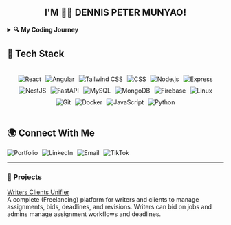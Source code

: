 <div style="text-align:center;">
  <h2 style="text-align:center;">I'M 🏄‍♂️ DENNIS PETER MUNYAO!</h2>
</div>

<details>
  <summary><strong>🔍 My Coding Journey</strong></summary>
  <p>I've always had a passion for solving problems with technology. My journey began in high school when I first discovered programming. Since then, I've expanded my knowledge and expertise across a wide range of technologies and frameworks.</p>

  <p>Starting with C++, I explored the basics of programming and began to understand the logic behind software development. My curiosity led me to web development, where I quickly fell in love with building interactive websites. Through my learning journey, I found myself increasingly drawn to Backend Development, learning how to build robust server-side applications with Node.js and Express.</p>

  <p>As I continued my career, I developed a deep interest in JavaScript, mastering the language and using it for both front-end and back-end development. With frameworks like React, I embraced Full-Stack Development, designing efficient and scalable web applications that bridged the gap between users and the data they need.</p>

  <p>I'm constantly expanding my skill set, exploring new technologies like FastAPI, NestJS, and Docker. Every step of the way, I've pushed myself to grow and learn, with a goal of delivering solutions that make an impact. My coding journey is just getting started, and I'm excited for what the future holds!</p>
  <div style="display: flex; gap: 15px;">
  <img src="https://img.shields.io/badge/Started%20with%20C++-00599C?style=for-the-badge&logo=cplusplus&logoColor=white" alt="Started with C++">
  <img src="https://img.shields.io/badge/Web%20Development-4CAF50?style=for-the-badge&logo=html5&logoColor=white" alt="Web Development">
  <img src="https://img.shields.io/badge/Backend%20Developer-DB4437?style=for-the-badge&logo=node.js&logoColor=white" alt="Backend Developer">
  <img src="https://img.shields.io/badge/JavaScript%20Master-FFCC00?style=for-the-badge&logo=javascript&logoColor=black" alt="JavaScript Master">
  <img src="https://img.shields.io/badge/Full%20Stack-FF6F00?style=for-the-badge&logo=react&logoColor=white" alt="Full Stack Developer">
</div>

<p>Over the years, I have worked with various technologies, from learning the fundamentals of C++ to building full-stack web applications. Currently, I focus on full-stack development with modern frameworks such as React,Angular,Node.js, and Express.</p>
</details>

## 🔧 Tech Stack

<div style="max-width: 1200px; margin: 0 auto; padding: 20px; display: flex; flex-direction: column; gap: 20px; align-items: center;">
  <div style="display: flex; flex-wrap: wrap; gap: 10px; justify-content: center;">
    <img src="https://img.shields.io/badge/React-20232A?style=for-the-badge&logo=react&logoColor=61DAFB" alt="React">
    <img src="https://img.shields.io/badge/Angular-DD0031?style=for-the-badge&logo=angular&logoColor=white" alt="Angular">
    <img src="https://img.shields.io/badge/Tailwind%20CSS-06B6D4?style=for-the-badge&logo=tailwind-css&logoColor=white" alt="Tailwind CSS">
    <img src="https://img.shields.io/badge/CSS-1572B6?style=for-the-badge&logo=css3&logoColor=white" alt="CSS">
    <img src="https://img.shields.io/badge/Node.js-339933?style=for-the-badge&logo=nodedotjs&logoColor=white" alt="Node.js">
    <img src="https://img.shields.io/badge/Express-000000?style=for-the-badge&logo=express&logoColor=white" alt="Express">
    <img src="https://img.shields.io/badge/NestJS-E0234E?style=for-the-badge&logo=nestjs&logoColor=white" alt="NestJS">
    <img src="https://img.shields.io/badge/FastAPI-009688?style=for-the-badge&logo=fastapi&logoColor=white" alt="FastAPI">
    <img src="https://img.shields.io/badge/MySQL-4479A1?style=for-the-badge&logo=mysql&logoColor=white" alt="MySQL">
    <img src="https://img.shields.io/badge/MongoDB-4EA94B?style=for-the-badge&logo=mongodb&logoColor=white" alt="MongoDB">
    <img src="https://img.shields.io/badge/Firebase-FFCA28?style=for-the-badge&logo=firebase&logoColor=white" alt="Firebase">
    <img src="https://img.shields.io/badge/Linux-FCC624?style=for-the-badge&logo=linux&logoColor=black" alt="Linux">
    <img src="https://img.shields.io/badge/Git-F05032?style=for-the-badge&logo=git&logoColor=white" alt="Git">
    <img src="https://img.shields.io/badge/Docker-2496ED?style=for-the-badge&logo=docker&logoColor=white" alt="Docker">
    <img src="https://img.shields.io/badge/JavaScript-F7DF1E?style=for-the-badge&logo=javascript&logoColor=black" alt="JavaScript">
    <img src="https://img.shields.io/badge/Python-3776AB?style=for-the-badge&logo=python&logoColor=white" alt="Python">
  </div>
</div>

## 🌍 Connect With Me

<div style="display: flex; gap: 10px;">
  <a href="https://codewithmunyao.vercel.app" target="_blank" style="all: unset; cursor: pointer;">
    <img src="https://img.shields.io/badge/Portfolio-000000?style=for-the-badge&logo=vercel&logoColor=white" alt="Portfolio">
  </a>
  <a href="https://www.linkedin.com/in/dennis-peter-76275a2a0/" target="_blank" style="all: unset; cursor: pointer;">
    <img src="https://img.shields.io/badge/LinkedIn-0077B5?style=for-the-badge&logo=linkedin&logoColor=white" alt="LinkedIn">
  </a>
  <a href="mailto:peterdennis573@gmail.com" style="all: unset; cursor: pointer;">
    <img src="https://img.shields.io/badge/Gmail-D14836?style=for-the-badge&logo=gmail&logoColor=white" alt="Email">
  </a>
  <a href="https://www.tiktok.com/@ritahchanger" target="_blank" style="all: unset; cursor: pointer;">
    <img src="https://img.shields.io/badge/TikTok-000000?style=for-the-badge&logo=tiktok&logoColor=white" alt="TikTok">
  </a>
</div>

---

### 💼 Projects ###

[Writers Clients Unifier](https://bmwriters.com/)  
A complete (Freelancing) platform for writers and clients to manage assignments, bids, deadlines, and revisions. Writers can bid on jobs and admins manage assignment workflows and deadlines.


